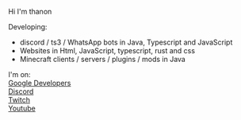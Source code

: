 Hi I'm thanon

Developing:
- discord / ts3 / WhatsApp bots in Java, Typescript and JavaScript
- Websites in Html, JavaScript, typescript, rust and css
- Minecraft clients / servers / plugins / mods in Java

I'm on: <br>
<a href="https://g.dev/thanon">Google Developers</a><br>
<a href="https://discord.gg/suKuFvWb65">Discord</a><br>
<a href="https://twitch.tv/thanongaming">Twitch</a><br>
<a href="https://www.youtube.com/@TTCallabout">Youtube</a><br>

